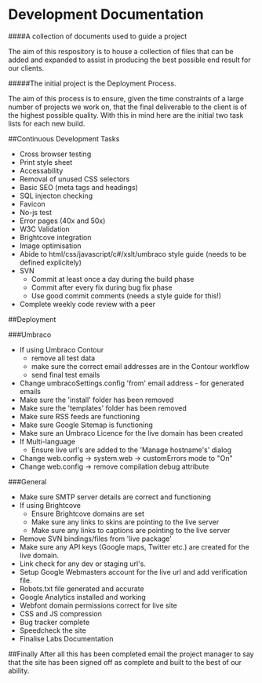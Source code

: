 Development Documentation
=========================

####A collection of documents used to guide a project

The aim of this respository is to house a collection of files that can be added and expanded to assist in producing the best possible end result for our clients. 

#####The initial project is the Deployment Process.

The aim of this process is to ensure, given the time constraints of a large number of projects we work on, that the final deliverable to the client is of the highest possible quality. 
With this in mind here are the initial two task lists for each new build. 

##Continuous Development Tasks

- Cross browser testing
- Print style sheet
- Accessability
- Removal of unused CSS selectors
- Basic SEO (meta tags and headings)
- SQL injecton checking
- Favicon
- No-js test
- Error pages (40x and 50x)
- W3C Validation
- Brightcove integration
- Image optimisation
- Abide to html/css/javascript/c#/xslt/umbraco style guide (needs to be defined explicitely)
- SVN
  - Commit at least once a day during the build phase
  - Commit after every fix during bug fix phase
  - Use good commit comments (needs a style guide for this!)
- Complete weekly code review with a peer

##Deployment

###Umbraco
- If using Umbraco Contour 
  - remove all test data
  - make sure the correct email addresses are in the Contour workflow
  - send final test emails
- Change umbracoSettings.config 'from' email address - for generated emails
- Make sure the 'install' folder has been removed
- Make sure the 'templates' folder has been removed
- Make sure RSS feeds are functioning
- Make sure Google Sitemap is functioning
- Make sure an Umbraco Licence for the live domain has been created
- If Multi-language
  - Ensure live url's are added to the 'Manage hostname's' dialog
- Change web.config -> system.web -> customErrors mode to "On"
- Change web.config -> remove compilation debug attribute

###General
- Make sure SMTP server details are correct and functioning
- If using Brightcove
  - Ensure Brightcove domains are set
  - Make sure any links to skins are pointing to the live server
  - Make sure any links to captions are pointing to the live server
- Remove SVN bindings/files from 'live package'
- Make sure any API keys (Google maps, Twitter etc.) are created for the live domain.
- Link check for any dev or staging url's.
- Setup Google Webmasters account for the live url and add verification file.
- Robots.txt file generated and accurate
- Google Analytics installed and working
- Webfont domain permissions correct for live site
- CSS and JS compression
- Bug tracker complete
- Speedcheck the site
- Finalise Labs Documentation

##Finally
After all this has been completed email the project manager to say that the site has been signed off as complete and built to the best of our ability.